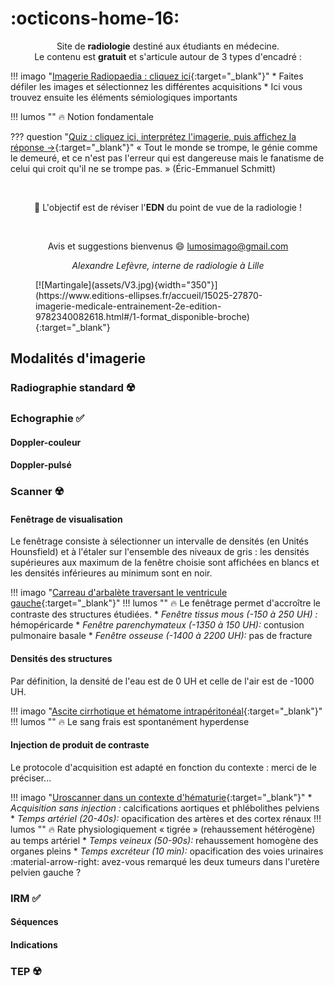 # :octicons-home-16:

<p style="text-align: center">Site de <strong>radiologie</strong> destiné aux étudiants en médecine.</br>Le contenu est <strong>gratuit</strong> et s'articule autour de 3 types d'encadré :</p>

!!! imago "[Imagerie Radiopaedia : cliquez ici](https://radiopaedia.org/cases/37092/studies/38787?lang=us){:target="_blank"}"
    * Faites défiler les images et sélectionnez les différentes acquisitions
    * Ici vous trouvez ensuite les éléments sémiologiques importants

!!! lumos ""
    :fire: Notion fondamentale
    
??? question "[Quiz : cliquez ici, interprétez l'imagerie, puis affichez la réponse →](https://radiopaedia.org/cases/23526/studies/23629?lang=gb){:target="_blank"}"
    « Tout le monde se trompe, le génie comme le demeuré, et ce n'est pas l'erreur qui est dangereuse mais le fanatisme de celui qui croit qu'il ne se trompe pas. » (Éric-Emmanuel Schmitt)

</br><p style="text-align: center">:dart: L'objectif est de réviser l'**EDN** du point de vue de la radiologie !</br></p>

</br><p style="text-align: center">Avis et suggestions bienvenus :smile: <a href="mailto:lumosimago@gmail.com">lumosimago@gmail.com</a></p>
<p style="text-align: center"><i>Alexandre Lefèvre, interne de radiologie à Lille</br></i></p>

<figure markdown="span">
  [![Martingale](assets/V3.jpg){width="350"}](https://www.editions-ellipses.fr/accueil/15025-27870-imagerie-medicale-entrainement-2e-edition-9782340082618.html#/1-format_disponible-broche){:target="_blank"}
</figure>


## Modalités d'imagerie

### Radiographie standard :radioactive:


### Echographie :white_check_mark:

#### Doppler-couleur

#### Doppler-pulsé


### Scanner :radioactive:

#### Fenêtrage de visualisation

Le fenêtrage consiste à sélectionner un intervalle de densités (en Unités Hounsfield) et à l'étaler sur l'ensemble des niveaux de gris : les densités supérieures aux maximum de la fenêtre choisie sont affichées en blancs et les densités inférieures au minimum sont en noir.

!!! imago "[Carreau d'arbalète traversant le ventricule gauche](https://radiopaedia.org/cases/ace7d18a0adb0952a6e5088e8a10e997/studies/148060?lang=gb){:target="_blank"}"
    !!! lumos ""
        :fire: Le fenêtrage permet d'accroître le contraste des structures étudiées.
    * _Fenêtre tissus mous (-150 à 250 UH) :_ hémopéricarde
    * _Fenêtre parenchymateux (-1350 à 150 UH):_ contusion pulmonaire basale
    * _Fenêtre osseuse (-1400 à 2200 UH):_ pas de fracture
    

#### Densités des structures

Par définition, la densité de l'eau est de 0 UH et celle de l'air est de -1000 UH.

!!! imago "[Ascite cirrhotique et hématome intrapéritonéal](https://radiopaedia.org/cases/7c94398bb675d7965e8a5cddb401e1f7/studies/147956?lang=gb){:target="_blank"}"
    !!! lumos ""
        :fire: Le sang frais est spontanément hyperdense

#### Injection de produit de contraste

Le protocole d'acquisition est adapté en fonction du contexte : merci de le préciser...

!!! imago "[Uroscanner dans un contexte d'hématurie](){:target="_blank"}"
    * _Acquisition sans injection :_ calcifications aortiques et phlébolithes pelviens
    * _Temps artériel (20-40s):_ opacification des artères et des cortex rénaux
    !!! lumos ""
        :fire: Rate physiologiquement « tigrée » (rehaussement hétérogène) au temps artériel
    * _Temps veineux (50-90s):_ rehaussement homogène des organes pleins
    * _Temps excréteur (10 min):_ opacification des voies urinaires   
        :material-arrow-right: avez-vous remarqué les deux tumeurs dans l'uretère pelvien gauche ?

### IRM :white_check_mark:

#### Séquences

#### Indications


### TEP :radioactive:
